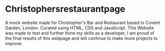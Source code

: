 # Christophersrestaurantpage
A mock website made for Christopher's Bar and Restaurant based in Covent Garden, London. Curated using HTML, CSS and JavaScript.
This Website was made to test and further hone my skills as a developer, I am proud of the final results of this webpage and will continue to make more projects to improve. 
